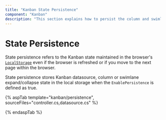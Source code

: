 ```yaml
---
title: "Kanban State Persistence"
component: "Kanban"
description: "This section explains how to persist the column and swimlane expand/collapse state in the browser’s local storage."
---
```


# State Persistence

State persistence refers to the Kanban state maintained in the browser's [`LocalStorage`](https://www.w3schools.com/html/html5_webstorage.asp#) even if the browser is refreshed or if you move to the next page within the browser.

State persistence stores Kanban datasource, column or swimlane expand/collapse state in the local storage when the `EnablePersistence` is defined as true.

{% aspTab template="kanban/persistence", sourceFiles="controller.cs,datasource.cs" %}

{% endaspTab %}
